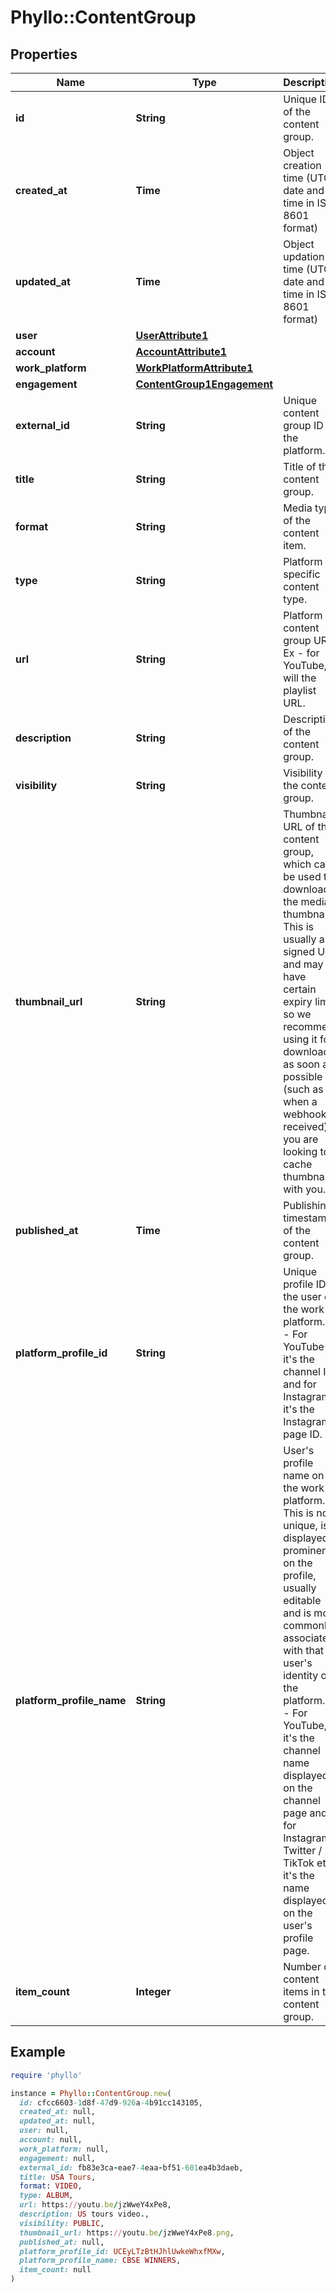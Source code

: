 # Phyllo::ContentGroup

## Properties

| Name | Type | Description | Notes |
| ---- | ---- | ----------- | ----- |
| **id** | **String** | Unique ID of the content group. |  |
| **created_at** | **Time** | Object creation time (UTC date and time in ISO 8601 format) |  |
| **updated_at** | **Time** | Object updation time (UTC date and time in ISO 8601 format) |  |
| **user** | [**UserAttribute1**](UserAttribute1.md) |  | [optional] |
| **account** | [**AccountAttribute1**](AccountAttribute1.md) |  | [optional] |
| **work_platform** | [**WorkPlatformAttribute1**](WorkPlatformAttribute1.md) |  | [optional] |
| **engagement** | [**ContentGroup1Engagement**](ContentGroup1Engagement.md) |  | [optional] |
| **external_id** | **String** | Unique content group ID on the platform. |  |
| **title** | **String** | Title of the content group. |  |
| **format** | **String** | Media type of the content item. | [optional] |
| **type** | **String** | Platform specific content type. |  |
| **url** | **String** | Platform content group URL. Ex - for YouTube, it will the playlist URL. | [optional] |
| **description** | **String** | Description of the content group. | [optional] |
| **visibility** | **String** | Visibility of the content group. | [optional] |
| **thumbnail_url** | **String** | Thumbnail URL of the content group, which can be used to download the media thumbnail. This is usually a signed URL and may have certain expiry limits so we recommend using it for downloads as soon as possible (such as when a webhook is received), if you are looking to cache thumbnails with you. | [optional] |
| **published_at** | **Time** | Publishing timestamp of the content group. |  |
| **platform_profile_id** | **String** | Unique profile ID of the user on the work platform.   Ex - For YouTube it&#39;s the channel ID and for Instagram it&#39;s the Instagram page ID. |  |
| **platform_profile_name** | **String** | User&#39;s profile name on the work platform. This is not unique, is displayed prominently on the profile, usually editable and is most commonly associated with that user&#39;s identity on the platform.  Ex - For YouTube, it&#39;s the channel name displayed on the channel page and for Instagram / Twitter / TikTok etc, it&#39;s the name displayed on the user&#39;s profile page. |  |
| **item_count** | **Integer** | Number of content items in this content group. |  |

## Example

```ruby
require 'phyllo'

instance = Phyllo::ContentGroup.new(
  id: cfcc6603-1d8f-47d9-926a-4b91cc143105,
  created_at: null,
  updated_at: null,
  user: null,
  account: null,
  work_platform: null,
  engagement: null,
  external_id: fb83e3ca-eae7-4eaa-bf51-601ea4b3daeb,
  title: USA Tours,
  format: VIDEO,
  type: ALBUM,
  url: https://youtu.be/jzWweY4xPe8,
  description: US tours video.,
  visibility: PUBLIC,
  thumbnail_url: https://youtu.be/jzWweY4xPe8.png,
  published_at: null,
  platform_profile_id: UCEyLTzBtHJhlUwkeWhxfMXw,
  platform_profile_name: CBSE WINNERS,
  item_count: null
)
```

